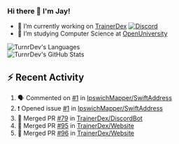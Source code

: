 ### Hi there 👋 I'm Jay!

- 🔭 I’m currently working on [TrainerDex](https://www.github.com/TrainerDex) [![Discord](https://discordapp.com/api/v6/guilds/364313717720219651/widget.png?style=shield)](http://discord.trainerdex.co.uk/)
- 🤔 I’m studying Computer Science at [OpenUniversity](http://www.open.ac.uk/courses/computing-it/degrees/bsc-computing-it-software-q62-soft)

![TurnrDev's Languages](https://github-readme-stats.vercel.app/api/top-langs/?username=TurnrDev&layout=compact&hide_border=true&title_color=1fa6aa&text_color=233247)
<br>
![TurnrDev's GitHub Stats](https://github-readme-stats.vercel.app/api?username=TurnrDev&show_icons=true&hide_border=true&count_private=true&include_all_commits=true&icon_color=1fa6aa&title_color=1fa6aa&text_color=233247)
<br>

## :zap: Recent Activity

<!--START_SECTION:activity-->
1. 🗣 Commented on [#1](https://github.com/IpswichMapper/SwiftAddress/issues/1) in [IpswichMapper/SwiftAddress](https://github.com/IpswichMapper/SwiftAddress)
2. ❗️ Opened issue [#1](https://github.com/IpswichMapper/SwiftAddress/issues/1) in [IpswichMapper/SwiftAddress](https://github.com/IpswichMapper/SwiftAddress)
3. 🎉 Merged PR [#79](https://github.com/TrainerDex/DiscordBot/pull/79) in [TrainerDex/DiscordBot](https://github.com/TrainerDex/DiscordBot)
4. 🎉 Merged PR [#95](https://github.com/TrainerDex/Website/pull/95) in [TrainerDex/Website](https://github.com/TrainerDex/Website)
5. 🎉 Merged PR [#96](https://github.com/TrainerDex/Website/pull/96) in [TrainerDex/Website](https://github.com/TrainerDex/Website)
<!--END_SECTION:activity-->
